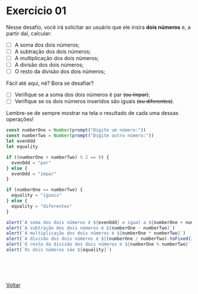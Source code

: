 # Exercício 01

Nesse desafio, você irá solicitar ao usuário que ele insira **dois números** e, a partir daí, calcular:

- [ ] A soma dos dois números;
- [ ] A subtração dos dois números;
- [ ] A multiplicação dos dois números;
- [ ] A divisão dos dois números;
- [ ] O resto da divisão dos dois números;

Fácil até aqui, né? Bora se desafiar?

- [ ] Verifique se a soma dos dois números é par ~~(ou ímpar)~~;
- [ ] Verifique se os dois números inseridos são iguais ~~(ou diferentes)~~.

Lembre-se de sempre mostrar na tela o resultado de cada uma dessas operações!

```js
const numberOne = Number(prompt("Digite um número:"))
const numberTwo = Number(prompt("Digite outro número:"))
let evenOdd
let equality

if ((numberOne + numberTwo) % 2 == 0) {
  evenOdd = "par"
} else {
  evenOdd = "ímpar"
}

if (numberOne == numberTwo) {
  equality = "iguais"
} else {
  equality = "diferentes"
}

alert(`A soma dos dois números é ${evenOdd} e igual a ${numberOne + numberTwo}`)
alert(`A subtração dos dois números é ${numberOne - numberTwo}`)
alert(`A multiplicação dos dois números é ${numberOne * numberTwo}`)
alert(`A divisão dos dois números é ${(numberOne / numberTwo).toFixed(2)}`)
alert(`O resto da divisão dos dois números é ${numberOne % numberTwo}`)
alert(`Os dois números são ${equality}`)
```

<br>
<br>


<br>

<a href="../README.md">Voltar</a>
